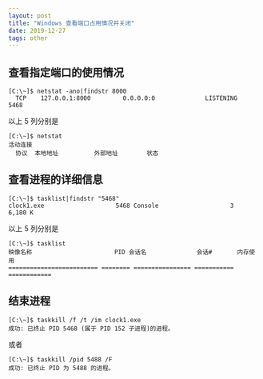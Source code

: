 ```yaml
---
layout: post
title: "Windows 查看端口占用情况并关闭"
date: 2019-12-27
tags: other
---
```


## 查看指定端口的使用情况

```text
[C:\~]$ netstat -ano|findstr 8000
  TCP    127.0.0.1:8000         0.0.0.0:0              LISTENING       5468
```

以上 5 列分别是

```text
[C:\~]$ netstat
活动连接
  协议  本地地址          外部地址        状态
```

## 查看进程的详细信息

```text
[C:\~]$ tasklist|findstr "5468"
clock1.exe                    5468 Console                    3      6,180 K
```

以上 5 列分别是

```text
[C:\~]$ tasklist
映像名称                       PID 会话名              会话#       内存使用 
========================= ======== ================ =========== ============
```


## 结束进程

```text
[C:\~]$ taskkill /f /t /im clock1.exe
成功: 已终止 PID 5468 (属于 PID 152 子进程)的进程。
```

或者

```text
[C:\~]$ taskkill /pid 5488 /F
成功: 已终止 PID 为 5488 的进程。
```